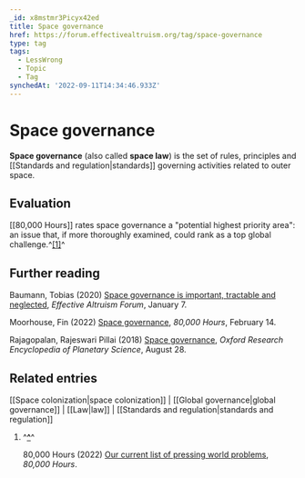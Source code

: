 ```yaml
---
_id: x8mstmr3Picyx42ed
title: Space governance
href: https://forum.effectivealtruism.org/tag/space-governance
type: tag
tags:
  - LessWrong
  - Topic
  - Tag
synchedAt: '2022-09-11T14:34:46.933Z'
---
```

# Space governance

**Space governance** (also called **space law**) is the set of rules, principles and [[Standards and regulation|standards]] governing activities related to outer space.

Evaluation
----------

[[80,000 Hours]] rates space governance a "potential highest priority area": an issue that, if more thoroughly examined, could rank as a top global challenge.^[\[1\]](#fnhe0yw9e4j5p)^

Further reading
---------------

Baumann, Tobias (2020) [Space governance is important, tractable and neglected](https://forum.effectivealtruism.org/posts/QkRq6aRA84vv4xsu9/space-governance-is-important-tractable-and-neglected), *Effective Altruism Forum*, January 7.

Moorhouse, Fin (2022) [Space governance](https://80000hours.org/problem-profiles/space-governance/), *80,000 Hours*, February 14.

Rajagopalan, Rajeswari Pillai (2018) [Space governance](http://doi.org/10.1093/acrefore/9780190647926.013.107), *Oxford Research Encyclopedia of Planetary Science*, August 28.

Related entries
---------------

[[Space colonization|space colonization]] | [[Global governance|global governance]] | [[Law|law]] | [[Standards and regulation|standards and regulation]]

1.  ^**[^](#fnrefhe0yw9e4j5p)**^
    
    80,000 Hours (2022) [Our current list of pressing world problems](https://80000hours.org/problem-profiles/), *80,000 Hours*.